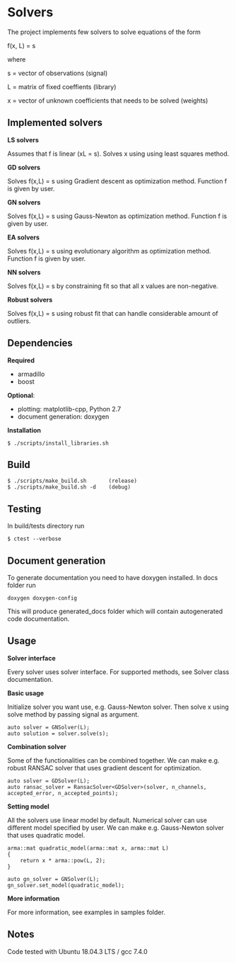 # Solvers

The project implements few solvers to solve equations of the form

f(x, L) = s

where

s = vector of observations (signal)

L = matrix of fixed coeffients (library)

x = vector of unknown coefficients that needs to be solved (weights)


## Implemented solvers

**LS solvers**

Assumes that f is linear (xL = s). Solves x using using least squares method.

**GD solvers**

Solves f(x,L) = s using Gradient descent as optimization method. Function f is given by user.

**GN solvers**

Solves f(x,L) = s using Gauss-Newton as optimization method. Function f is given by user.

**EA solvers**

Solves f(x,L) = s using evolutionary algorithm as optimization method. Function f is given by user.

**NN solvers**

Solves f(x,L) = s by constraining fit so that all x values are non-negative.

**Robust solvers**

Solves f(x,L) = s using robust fit that can handle considerable amount of outliers.


## Dependencies

**Required**
- armadillo
- boost

**Optional**: 
- plotting: matplotlib-cpp, Python 2.7
- document generation: doxygen

**Installation**
```
$ ./scripts/install_libraries.sh
```


## Build

```
$ ./scripts/make_build.sh       (release)
$ ./scripts/make_build.sh -d    (debug)
```


## Testing

In build/tests directory run

```
$ ctest --verbose
```


## Document generation

To generate documentation you need to have doxygen installed. In docs folder run

```
doxygen doxygen-config 
```

This will produce generated_docs folder which will contain autogenerated code documentation. 


## Usage

**Solver interface**

Every solver uses solver interface. For supported methods, see Solver class documentation. 

**Basic usage**

Initialize solver you want use, e.g. Gauss-Newton solver. Then solve x using solve method by passing signal as argument.

```
auto solver = GNSolver(L);
auto solution = solver.solve(s);
```

**Combination solver**

Some of the functionalities can be combined together. We can make e.g. robust RANSAC solver that uses gradient descent for optimization.

```
auto solver = GDSolver(L);
auto ransac_solver = RansacSolver<GDSolver>(solver, n_channels, accepted_error, n_accepted_points);
```
  
**Setting model**

All the solvers use linear model by default. Numerical solver can use different model specified by user. We can make e.g. Gauss-Newton solver that uses quadratic model.

```
arma::mat quadratic_model(arma::mat x, arma::mat L)
{
    return x * arma::pow(L, 2);
}

auto gn_solver = GNSolver(L);
gn_solver.set_model(quadratic_model);
```

**More information**

For more information, see examples in samples folder.


## Notes

Code tested with Ubuntu 18.04.3 LTS / gcc 7.4.0
